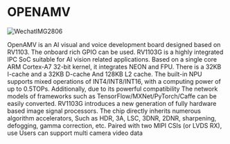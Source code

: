# OPENAMV
![WechatIMG2806](https://github.com/MoebiusTech/OPENAMV/assets/49725124/0674301e-e795-4c25-ac80-8273cf6dac81)

OpenAMV is an AI visual and voice development board designed based on RV1103. The onboard rich GPIO can be used.
RV1103G is a highly integrated IPC SoC suitable for AI vision related applications.
Based on a single core ARM Cortex-A7 32-bit kernel, it integrates NEON and FPU. There is a 32KB I-cache and a 32KB D-cache
And 128KB L2 cache. The built-in NPU supports mixed operations of INT4/INT8/INT16, with a computing power of up to 0.5TOPs. Additionally, due to its powerful compatibility
The network models of frameworks such as TensorFlow/MXNet/PyTorch/Caffe can be easily converted.
RV1103G introduces a new generation of fully hardware based image signal processors. The chip directly inherits numerous algorithm accelerators,
Such as HDR, 3A, LSC, 3DNR, 2DNR, sharpening, defogging, gamma correction, etc. Paired with two MIPI CSIs (or LVDS RX), use
Users can support multi camera video data
